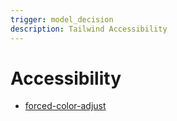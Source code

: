 ```yaml
---
trigger: model_decision
description: Tailwind Accessibility
---
```


# Accessibility

- [forced-color-adjust](https://tailwindcss.com/docs/forced-color-adjust)
